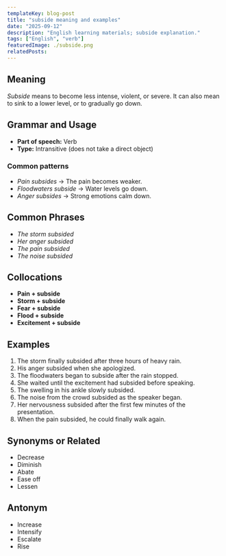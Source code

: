 ```yaml
---
templateKey: blog-post
title: "subside meaning and examples"
date: "2025-09-12"
description: "English learning materials; subside explanation."
tags: ["English", "verb"]
featuredImage: ./subside.png
relatedPosts:
---
```


## Meaning

_Subside_ means to become less intense, violent, or severe. It can also mean to sink to a lower level, or to gradually go down.

## Grammar and Usage

- **Part of speech:** Verb
- **Type:** Intransitive (does not take a direct object)

### Common patterns

- _Pain subsides_ → The pain becomes weaker.
- _Floodwaters subside_ → Water levels go down.
- _Anger subsides_ → Strong emotions calm down.

## Common Phrases

- _The storm subsided_
- _Her anger subsided_
- _The pain subsided_
- _The noise subsided_

## Collocations

- **Pain + subside**
- **Storm + subside**
- **Fear + subside**
- **Flood + subside**
- **Excitement + subside**

## Examples

1. The storm finally subsided after three hours of heavy rain.
2. His anger subsided when she apologized.
3. The floodwaters began to subside after the rain stopped.
4. She waited until the excitement had subsided before speaking.
5. The swelling in his ankle slowly subsided.
6. The noise from the crowd subsided as the speaker began.
7. Her nervousness subsided after the first few minutes of the presentation.
8. When the pain subsided, he could finally walk again.

## Synonyms or Related

- Decrease
- Diminish
- Abate
- Ease off
- Lessen

## Antonym

- Increase
- Intensify
- Escalate
- Rise
